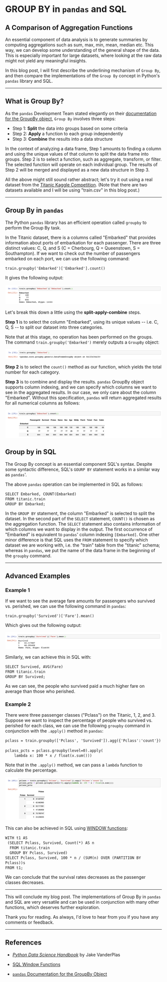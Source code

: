# GROUP BY in `pandas` and SQL
## A Comparison of Aggregation Functions 

An essential component of data analysis is to generate summaries by computing
aggregations such as sum, max, min, mean, median etc. This way, we can develop
some understanding of the general shape of the data. This is especially
important for large datasets, where looking at the raw data might not yield any
meaningful insights.

In this blog post, I will first describe the underlining mechanism of
`Group By`, and then compare the implementations of the `Group By` concept in
Python's `pandas` library and SQL.

---

## What is Group By? 
As the `pandas` Development Team stated elegantly on their [documentation for the GroupBy
object](https://pandas.pydata.org/pandas-docs/stable/user_guide/groupby.html),
`Group By` involves three steps:

- Step 1: **Split** the data into groups based on some criteria 
- Step 2: **Apply**  a function to each group independently 
- Step 3: **Combine** the results into a data structure

In the context of analyzing a data frame, Step 1 amounts to finding a column and
using the unique values of that column to split the data frame into groups. Step
2 is to select a function, such as aggregate, transform, or filter. The selected
function will operate on each individual group. The results of Step 2 will be
merged and displayed as a new data structure in Step 3.

All the above might still sound rather abstract; let's try it out using a real dataset from 
the [Titanic Kaggle Competition](https://www.kaggle.com/c/titanic/data). (Note
that there are two datasets available and I will be using "train.csv" in
this blog post.)

---

## Group By in `pandas`
The Python `pandas` library has an efficient operation called `groupby` to perform
the Group By task. 

In the Titanic dataset, there is a columns called "Embarked" that provides
information about ports of embarkation for each passenger. There are three
distinct values: C, Q, and S (C = Cherbourg, Q = Queenstown, S = Southampton).
If we want to check out the number of passengers embarked on each port, we can
use the following command: 

```
train.groupby('Embarked')['Embarked'].count()
```

It gives the following output:

![image](./images/pd_embarked.png)

Let's break this down a little using the  **split-apply-combine** steps.

**Step 1** is to select the column "Embarked", using its unique values -- i.e.
C, Q, S -- to split our dataset into three categories. 

Note that at this stage, no operation has been performed on the groups. The
command `train.groupby('Embarked')` merely outputs a `GroupBy` object:

![image](./images/pd_groupby_object.png)

**Step 2** is to select the `count()` method as our function, which yields the
total number for each category. 

**Step 3** is to combine and display the results. `pandas` GroupBy object supports
column indexing, and we can specify which columns we want to see in the aggregated results. In our case, we only care about the column
"Embarked". Without this specification, `pandas` will return aggregated results
for all numerical columns as follows: 

![image](./images/pd_without_spec.png)


## Group by in SQL
The Group By concept is an essential component SQL's syntax. Despite some
syntactic difference, SQL's `GOURP BY` statement works in a similar way as
`pandas`'.

The above `pandas` operation can be implemented in SQL as follows:

```
SELECT Embarked, COUNT(Embarked)
FROM titanic.train
GROUP BY Embarked;
```

In the `GROUP BY` statement, the column "Embarked" is selected to split the
dataset. In the second part of the `SELECT` statement, `COUNT()` is chosen as
the aggregation function. The `SELECT` statement also contains information of
which columns we want to display in the output. The first occurrence of "Embarked" is
equivalent to `pandas`' column indexing `[Embarked]`. One other minor difference is
that SQL uses the `FROM` statement to specify which dataset we are working with,
i.e. the "train" table from the "titanic" schema;
whereas in `pandas`, we put the name of the data frame in the beginning of the
`groupby` command. 

---

## Advanced Examples 

### Example 1
If we want to see the average fare amounts for passengers who survived vs.
perished, we can use the following command in `pandas`: 

```
train.groupby('Survived')['Fare'].mean()
```

Which gives out the following output: 

![image](./images/pd_fare.png)

Similarly, we can achieve this in SQL with: 

```
SELECT Survived, AVG(Fare)
FROM titanic.train
GROUP BY Survived;
```

As we can see, the people who survived paid a much higher fare on average than those
who perished. 

### Example 2
There were three passenger classes ("Pclass") on the Titanic, 1, 2, and 3. Suppose we
want to inspect the percentage of people who survived vs. perished for each
class, we can use the following `groupby` command in conjunction with the
`.apply()` method in `pandas`: 

```
pclass = train.groupby(['Pclass', 'Survived']).agg({'Pclass':'count'})

pclass_pcts = pclass.groupby(level=0).apply(
    lambda x: 100 * x / float(x.sum()))

```
Note that in the `.apply()` method, we can pass a `lambda` function to calculate the
percentage. 

![image](./images/pd_pclass.png)

This can also be achieved in SQL using [WINDOW functions](https://www.postgresql.org/docs/current/tutorial-window.html):

```
WITH t1 AS 
 (SELECT Pclass, Survived, Count(*) AS n 
  FROM titanic.train
  GROUP BY Pclass, Survived)
SELECT Pclass, Survived, 100 * n / (SUM(n) OVER (PARTITION BY Pclass))s
FROM t1;
```

We can conclude that the survival rates decreases as the passenger classes
decreases. 

---

This will conclude my blog post. The implementations of Group By in `pandas` and
SQL are very versatile and can be used in conjunction with many other functions,
which deserves further exploration.

Thank you for reading. As always, I'd love to hear from you if you have any
comments or feedback.

--- 

## References
- [*Python Data Science
  Handbook*](https://www.amazon.com/dp/1491912057/ref=cm_sw_em_r_mt_dp_U_E2gqEbTK340BE)
  by Jake VanderPlas

- [SQL Window Functions](https://www.postgresql.org/docs/current/tutorial-window.html)

- [`pandas` Documentation for the GroupBy
Object](https://pandas.pydata.org/pandas-docs/stable/user_guide/groupby.html)
